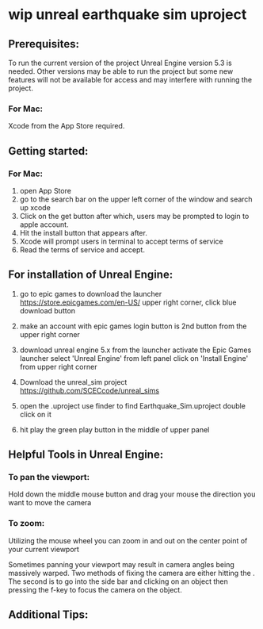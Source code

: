 # wip unreal earthquake sim uproject

## Prerequisites:
To run the current version of the project Unreal Engine version 5.3 is needed.  Other versions may be able to run the project but some new features will not be available for access and may interfere with running the project.

### For Mac:
Xcode from the App Store required.

## Getting started:
### For Mac:
1. open App Store
2. go to the search bar on the upper left corner of the window and search up xcode
3. Click on the get button after which, users may be prompted to login to apple account.
4. Hit the install button that appears after.
5. Xcode will prompt users in terminal to accept terms of service
6. Read the terms of service and accept.

## For installation of Unreal Engine:
1. go to epic games to download the launcher
      https://store.epicgames.com/en-US/
      upper right corner, click blue download button

2. make an account with epic games
      login button is 2nd button from the upper right corner

3. download unreal engine 5.x from the launcher
      activate the Epic Games launcher
      select 'Unreal Engine' from left panel
      click on 'Install Engine' from upper right corner

4. Download the unreal_sim project
      https://github.com/SCECcode/unreal_sims
5. open the .uproject
      use finder to find Earthquake_Sim.uproject
      double click on it
6. hit play
      the green play button in the middle of upper panel


## Helpful Tools in Unreal Engine:
### To pan the viewport: 
Hold down the middle mouse button and drag your mouse the direction you want to move the camera

### To zoom: 
Utilizing the mouse wheel you can zoom in and out on the center point of your current viewport

Sometimes panning your viewport may result in camera angles being massively warped. Two methods of fixing the camera are either hitting the .  The second is to go into the side bar and clicking on an object then pressing the f-key to focus the camera on the object.  

## Additional Tips:
